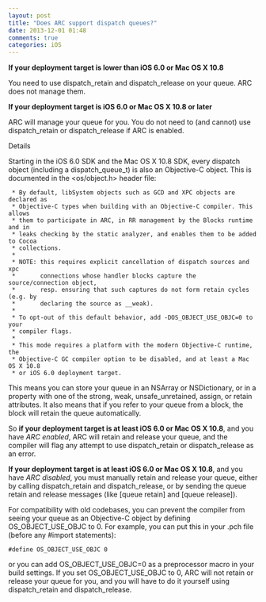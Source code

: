 ```yaml
---
layout: post
title: "Does ARC support dispatch queues?"
date: 2013-12-01 01:48
comments: true
categories: iOS
---
```



**If your deployment target is lower than iOS 6.0 or Mac OS X 10.8**

You need to use dispatch_retain and dispatch_release on your queue. ARC does not manage them.

**If your deployment target is iOS 6.0 or Mac OS X 10.8 or later**

ARC will manage your queue for you. You do not need to (and cannot) use dispatch_retain or dispatch_release if ARC is enabled.

<!-- more -->

Details

Starting in the iOS 6.0 SDK and the Mac OS X 10.8 SDK, every dispatch object (including a dispatch_queue_t) is also an Objective-C object. This is documented in the <os/object.h> header file:

```
 * By default, libSystem objects such as GCD and XPC objects are declared as
 * Objective-C types when building with an Objective-C compiler. This allows
 * them to participate in ARC, in RR management by the Blocks runtime and in
 * leaks checking by the static analyzer, and enables them to be added to Cocoa
 * collections.
 *
 * NOTE: this requires explicit cancellation of dispatch sources and xpc
 *       connections whose handler blocks capture the source/connection object,
 *       resp. ensuring that such captures do not form retain cycles (e.g. by
 *       declaring the source as __weak).
 *
 * To opt-out of this default behavior, add -DOS_OBJECT_USE_OBJC=0 to your
 * compiler flags.
 *
 * This mode requires a platform with the modern Objective-C runtime, the
 * Objective-C GC compiler option to be disabled, and at least a Mac OS X 10.8
 * or iOS 6.0 deployment target.
```

This means you can store your queue in an NSArray or NSDictionary, or in a property with one of the strong, weak, unsafe_unretained, assign, or retain attributes. It also means that if you refer to your queue from a block, the block will retain the queue automatically.

So **if your deployment target is at least iOS 6.0 or Mac OS X 10.8**, and you have *ARC enabled*, ARC will retain and release your queue, and the compiler will flag any attempt to use dispatch_retain or dispatch_release as an error.

**If your deployment target is at least iOS 6.0 or Mac OS X 10.8**, and you have *ARC disabled*, you must manually retain and release your queue, either by calling dispatch_retain and dispatch_release, or by sending the queue retain and release messages (like [queue retain] and [queue release]).

For compatibility with old codebases, you can prevent the compiler from seeing your queue as an Objective-C object by defining OS_OBJECT_USE_OBJC to 0. For example, you can put this in your .pch file (before any #import statements):

```
#define OS_OBJECT_USE_OBJC 0
```

or you can add OS_OBJECT_USE_OBJC=0 as a preprocessor macro in your build settings. If you set OS_OBJECT_USE_OBJC to 0, ARC will not retain or release your queue for you, and you will have to do it yourself using dispatch_retain and dispatch_release.